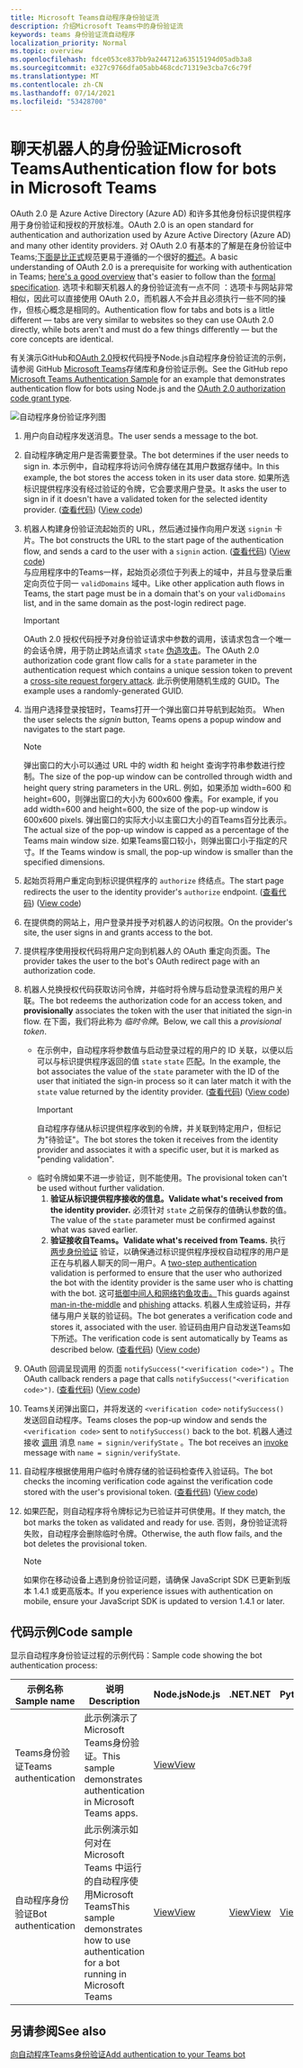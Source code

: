 ```yaml
---
title: Microsoft Teams自动程序身份验证流
description: 介绍Microsoft Teams中的身份验证流
keywords: teams 身份验证流自动程序
localization_priority: Normal
ms.topic: overview
ms.openlocfilehash: fdce053ce837bb9a244712a63515194d05adb3a8
ms.sourcegitcommit: e327c9766dfa05abb468cdc71319e3cba7c6c79f
ms.translationtype: MT
ms.contentlocale: zh-CN
ms.lasthandoff: 07/14/2021
ms.locfileid: "53428700"
---
```

# <a name="authentication-flow-for-bots-in-microsoft-teams"></a><span data-ttu-id="a2384-104">聊天机器人的身份验证Microsoft Teams</span><span class="sxs-lookup"><span data-stu-id="a2384-104">Authentication flow for bots in Microsoft Teams</span></span>

<span data-ttu-id="a2384-105">OAuth 2.0 是 Azure Active Directory (Azure AD) 和许多其他身份标识提供程序用于身份验证和授权的开放标准。</span><span class="sxs-lookup"><span data-stu-id="a2384-105">OAuth 2.0 is an open standard for authentication and authorization used by Azure Active Directory (Azure AD) and many other identity providers.</span></span> <span data-ttu-id="a2384-106">对 OAuth 2.0 有基本的了解是在身份验证中Teams;[下面是比正式](https://aaronparecki.com/oauth-2-simplified/)规范更易于遵循的一个很好的[概述](https://oauth.net/2/)。</span><span class="sxs-lookup"><span data-stu-id="a2384-106">A basic understanding of OAuth 2.0 is a prerequisite for working with authentication in Teams; [here's a good overview](https://aaronparecki.com/oauth-2-simplified/) that's easier to follow than the [formal specification](https://oauth.net/2/).</span></span> <span data-ttu-id="a2384-107">选项卡和聊天机器人的身份验证流有一点不同 ：选项卡与网站非常相似，因此可以直接使用 OAuth 2.0，而机器人不会并且必须执行一些不同的操作，但核心概念是相同的。</span><span class="sxs-lookup"><span data-stu-id="a2384-107">Authentication flow for tabs and bots is a little different — tabs are very similar to websites so they can use OAuth 2.0 directly, while bots aren't and must do a few things differently — but the core concepts are identical.</span></span>

<span data-ttu-id="a2384-108">有关演示GitHub和[OAuth 2.0](https://oauth.net/2/grant-types/authorization-code/)授权代码授予Node.js自动程序身份验证流的示例，请参阅 GitHub [Microsoft Teams](https://github.com/OfficeDev/Microsoft-Teams-Samples/tree/main/samples/app-auth/nodejs)存储库和身份验证示例。</span><span class="sxs-lookup"><span data-stu-id="a2384-108">See the GitHub repo [Microsoft Teams Authentication Sample](https://github.com/OfficeDev/Microsoft-Teams-Samples/tree/main/samples/app-auth/nodejs) for an example that demonstrates authentication flow for bots using Node.js and the [OAuth 2.0 authorization code grant type](https://oauth.net/2/grant-types/authorization-code/).</span></span>

![自动程序身份验证序列图](../../../assets/images/authentication/bot_auth_sequence_diagram.png)

1. <span data-ttu-id="a2384-110">用户向自动程序发送消息。</span><span class="sxs-lookup"><span data-stu-id="a2384-110">The user sends a message to the bot.</span></span>
2. <span data-ttu-id="a2384-111">自动程序确定用户是否需要登录。</span><span class="sxs-lookup"><span data-stu-id="a2384-111">The bot determines if the user needs to sign in.</span></span>
   <span data-ttu-id="a2384-112">本示例中，自动程序将访问令牌存储在其用户数据存储中。</span><span class="sxs-lookup"><span data-stu-id="a2384-112">In this example, the bot stores the access token in its user data store.</span></span> <span data-ttu-id="a2384-113">如果所选标识提供程序没有经过验证的令牌，它会要求用户登录。</span><span class="sxs-lookup"><span data-stu-id="a2384-113">It asks the user to sign in if it doesn't have a validated token for the selected identity provider.</span></span> <span data-ttu-id="a2384-114"> ([查看代码](https://github.com/OfficeDev/microsoft-teams-sample-auth-node/blob/469952a26d618dbf884a3be53c7d921cc580b1e2/src/utils/AuthenticationUtils.ts#L58-L76)) </span><span class="sxs-lookup"><span data-stu-id="a2384-114">([View code](https://github.com/OfficeDev/microsoft-teams-sample-auth-node/blob/469952a26d618dbf884a3be53c7d921cc580b1e2/src/utils/AuthenticationUtils.ts#L58-L76))</span></span>
3. <span data-ttu-id="a2384-115">机器人构建身份验证流起始页的 URL，然后通过操作向用户发送 `signin` 卡片。</span><span class="sxs-lookup"><span data-stu-id="a2384-115">The bot constructs the URL to the start page of the authentication flow, and sends a card to the user with a `signin` action.</span></span> <span data-ttu-id="a2384-116"> ([查看代码](https://github.com/OfficeDev/microsoft-teams-sample-auth-node/blob/469952a26d618dbf884a3be53c7d921cc580b1e2/src/dialogs/BaseIdentityDialog.ts#L160-L190)) </span><span class="sxs-lookup"><span data-stu-id="a2384-116">([View code](https://github.com/OfficeDev/microsoft-teams-sample-auth-node/blob/469952a26d618dbf884a3be53c7d921cc580b1e2/src/dialogs/BaseIdentityDialog.ts#L160-L190))</span></span></br>
    <span data-ttu-id="a2384-117">与应用程序中的Teams一样，起始页必须位于列表上的域中，并且与登录后重定向页位于同一 `validDomains` 域中。</span><span class="sxs-lookup"><span data-stu-id="a2384-117">Like other application auth flows in Teams, the start page must be in a domain that's on your `validDomains` list, and in the same domain as the post-login redirect page.</span></span>
    > [!IMPORTANT] 
    > <span data-ttu-id="a2384-118">OAuth 2.0 授权代码授予对身份验证请求中参数的调用，该请求包含一个唯一的会话令牌，用于防止跨站点请求 `state` [伪造攻击](https://en.wikipedia.org/wiki/Cross-site_request_forgery)。</span><span class="sxs-lookup"><span data-stu-id="a2384-118">The OAuth 2.0 authorization code grant flow calls for a `state` parameter in the authentication request which contains a unique session token to prevent a [cross-site request forgery attack](https://en.wikipedia.org/wiki/Cross-site_request_forgery).</span></span> <span data-ttu-id="a2384-119">此示例使用随机生成的 GUID。</span><span class="sxs-lookup"><span data-stu-id="a2384-119">The example uses a randomly-generated GUID.</span></span>
4. <span data-ttu-id="a2384-120">当用户选择登录按钮时，Teams打开一个弹出窗口并导航到起始页。 </span><span class="sxs-lookup"><span data-stu-id="a2384-120">When the user selects the *signin* button, Teams opens a popup window and navigates to the start page.</span></span>
   > [!NOTE]
   > <span data-ttu-id="a2384-121">弹出窗口的大小可以通过 URL 中的 width 和 height 查询字符串参数进行控制。</span><span class="sxs-lookup"><span data-stu-id="a2384-121">The size of the pop-up window can be controlled through width and height query string parameters in the URL.</span></span> <span data-ttu-id="a2384-122">例如，如果添加 width=600 和 height=600，则弹出窗口的大小为 600x600 像素。</span><span class="sxs-lookup"><span data-stu-id="a2384-122">For example, if you add width=600 and height=600, the size of the pop-up window is 600x600 pixels.</span></span> <span data-ttu-id="a2384-123">弹出窗口的实际大小以主窗口大小的百Teams百分比表示。</span><span class="sxs-lookup"><span data-stu-id="a2384-123">The actual size of the pop-up window is capped as a percentage of the Teams main window size.</span></span> <span data-ttu-id="a2384-124">如果Teams窗口较小，则弹出窗口小于指定的尺寸。</span><span class="sxs-lookup"><span data-stu-id="a2384-124">If the Teams window is small, the pop-up window is smaller than the specified dimensions.</span></span>

5. <span data-ttu-id="a2384-125">起始页将用户重定向到标识提供程序的 `authorize` 终结点。</span><span class="sxs-lookup"><span data-stu-id="a2384-125">The start page redirects the user to the identity provider's `authorize` endpoint.</span></span> <span data-ttu-id="a2384-126"> ([查看代码](https://github.com/OfficeDev/microsoft-teams-sample-auth-node/blob/469952a26d618dbf884a3be53c7d921cc580b1e2/public/html/auth-start.html#L51-L56)) </span><span class="sxs-lookup"><span data-stu-id="a2384-126">([View code](https://github.com/OfficeDev/microsoft-teams-sample-auth-node/blob/469952a26d618dbf884a3be53c7d921cc580b1e2/public/html/auth-start.html#L51-L56))</span></span>
6. <span data-ttu-id="a2384-127">在提供商的网站上，用户登录并授予对机器人的访问权限。</span><span class="sxs-lookup"><span data-stu-id="a2384-127">On the provider's site, the user signs in and grants access to the bot.</span></span>
7. <span data-ttu-id="a2384-128">提供程序使用授权代码将用户定向到机器人的 OAuth 重定向页面。</span><span class="sxs-lookup"><span data-stu-id="a2384-128">The provider takes the user to the bot's OAuth redirect page with an authorization code.</span></span>
8. <span data-ttu-id="a2384-129">机器人兑换授权代码获取访问令牌，并临时将令牌与启动登录流程的用户关联。</span><span class="sxs-lookup"><span data-stu-id="a2384-129">The bot redeems the authorization code for an access token, and **provisionally** associates the token with the user that initiated the sign-in flow.</span></span> <span data-ttu-id="a2384-130">在下面，我们将此称为 *临时令牌*。</span><span class="sxs-lookup"><span data-stu-id="a2384-130">Below, we call this a *provisional token*.</span></span>
    * <span data-ttu-id="a2384-131">在示例中，自动程序将参数值与启动登录过程的用户的 ID 关联，以便以后可以与标识提供程序返回的值 `state` `state` 匹配。</span><span class="sxs-lookup"><span data-stu-id="a2384-131">In the example, the bot associates the value of the `state` parameter with the ID of the user that initiated the sign-in process so it can later match it with the `state` value returned by the identity provider.</span></span> <span data-ttu-id="a2384-132"> ([查看代码](https://github.com/OfficeDev/microsoft-teams-sample-auth-node/blob/469952a26d618dbf884a3be53c7d921cc580b1e2/src/AuthBot.ts#L70-L99)) </span><span class="sxs-lookup"><span data-stu-id="a2384-132">([View code](https://github.com/OfficeDev/microsoft-teams-sample-auth-node/blob/469952a26d618dbf884a3be53c7d921cc580b1e2/src/AuthBot.ts#L70-L99))</span></span>
      > [!IMPORTANT] 
      > <span data-ttu-id="a2384-133">自动程序存储从标识提供程序收到的令牌，并关联到特定用户，但标记为"待验证"。</span><span class="sxs-lookup"><span data-stu-id="a2384-133">The bot stores the token it receives from the identity provider and associates it with a specific user, but it is marked as "pending validation".</span></span> 
    * <span data-ttu-id="a2384-134">临时令牌如果不进一步验证，则不能使用。</span><span class="sxs-lookup"><span data-stu-id="a2384-134">The provisional token can't be used without further validation.</span></span>
      1. <span data-ttu-id="a2384-135">**验证从标识提供程序接收的信息。**</span><span class="sxs-lookup"><span data-stu-id="a2384-135">**Validate what's received from the identity provider.**</span></span> <span data-ttu-id="a2384-136">必须针对 `state` 之前保存的值确认参数的值。</span><span class="sxs-lookup"><span data-stu-id="a2384-136">The value of the `state` parameter must be confirmed against what was saved earlier.</span></span> 
      1. <span data-ttu-id="a2384-137">**验证接收自Teams。**</span><span class="sxs-lookup"><span data-stu-id="a2384-137">**Validate what's received from Teams.**</span></span> <span data-ttu-id="a2384-138">执行 [两步身份验证](https://en.wikipedia.org/wiki/Man-in-the-middle_attack) 验证，以确保通过标识提供程序授权自动程序的用户是正在与机器人聊天的同一用户。</span><span class="sxs-lookup"><span data-stu-id="a2384-138">A [two-step authentication](https://en.wikipedia.org/wiki/Man-in-the-middle_attack) validation is performed to ensure that the user who authorized the bot with the identity provider is the same user who is chatting with the bot.</span></span> <span data-ttu-id="a2384-139">这可[抵御中间人和网络钓鱼](https://en.wikipedia.org/wiki/Man-in-the-middle_attack)[攻击。](https://en.wikipedia.org/wiki/Phishing)</span><span class="sxs-lookup"><span data-stu-id="a2384-139">This guards against [man-in-the-middle](https://en.wikipedia.org/wiki/Man-in-the-middle_attack) and [phishing](https://en.wikipedia.org/wiki/Phishing) attacks.</span></span> <span data-ttu-id="a2384-140">机器人生成验证码，并存储与用户关联的验证码。</span><span class="sxs-lookup"><span data-stu-id="a2384-140">The bot generates a verification code and stores it, associated with the user.</span></span> <span data-ttu-id="a2384-141">验证码由用户自动发送Teams如下所述。</span><span class="sxs-lookup"><span data-stu-id="a2384-141">The verification code is sent automatically by Teams as described below.</span></span> <span data-ttu-id="a2384-142"> ([查看代码](https://github.com/OfficeDev/microsoft-teams-sample-auth-node/blob/469952a26d618dbf884a3be53c7d921cc580b1e2/src/AuthBot.ts#L100-L113)) </span><span class="sxs-lookup"><span data-stu-id="a2384-142">([View code](https://github.com/OfficeDev/microsoft-teams-sample-auth-node/blob/469952a26d618dbf884a3be53c7d921cc580b1e2/src/AuthBot.ts#L100-L113))</span></span>
9. <span data-ttu-id="a2384-143">OAuth 回调呈现调用 的页面 `notifySuccess("<verification code>")` 。</span><span class="sxs-lookup"><span data-stu-id="a2384-143">The OAuth callback renders a page that calls `notifySuccess("<verification code>")`.</span></span> <span data-ttu-id="a2384-144"> ([查看代码](https://github.com/OfficeDev/microsoft-teams-sample-auth-node/blob/master/src/views/oauth-callback-success.hbs)) </span><span class="sxs-lookup"><span data-stu-id="a2384-144">([View code](https://github.com/OfficeDev/microsoft-teams-sample-auth-node/blob/master/src/views/oauth-callback-success.hbs))</span></span>
10. <span data-ttu-id="a2384-145">Teams关闭弹出窗口，并将发送的 `<verification code>` `notifySuccess()` 发送回自动程序。</span><span class="sxs-lookup"><span data-stu-id="a2384-145">Teams closes the pop-up window and sends the `<verification code>` sent to `notifySuccess()` back to the bot.</span></span> <span data-ttu-id="a2384-146">机器人通过 接收 [调用](/bot-framework/dotnet/bot-builder-dotnet-activities#invoke) 消息 `name = signin/verifyState` 。</span><span class="sxs-lookup"><span data-stu-id="a2384-146">The bot receives an [invoke](/bot-framework/dotnet/bot-builder-dotnet-activities#invoke) message with `name = signin/verifyState`.</span></span>
11. <span data-ttu-id="a2384-147">自动程序根据使用用户临时令牌存储的验证码检查传入验证码。</span><span class="sxs-lookup"><span data-stu-id="a2384-147">The bot checks the incoming verification code against the verification code stored with the user's provisional token.</span></span> <span data-ttu-id="a2384-148"> ([查看代码](https://github.com/OfficeDev/microsoft-teams-sample-auth-node/blob/469952a26d618dbf884a3be53c7d921cc580b1e2/src/dialogs/BaseIdentityDialog.ts#L127-L140)) </span><span class="sxs-lookup"><span data-stu-id="a2384-148">([View code](https://github.com/OfficeDev/microsoft-teams-sample-auth-node/blob/469952a26d618dbf884a3be53c7d921cc580b1e2/src/dialogs/BaseIdentityDialog.ts#L127-L140))</span></span>
12. <span data-ttu-id="a2384-149">如果匹配，则自动程序将令牌标记为已验证并可供使用。</span><span class="sxs-lookup"><span data-stu-id="a2384-149">If they match, the bot marks the token as validated and ready for use.</span></span> <span data-ttu-id="a2384-150">否则，身份验证流将失败，自动程序会删除临时令牌。</span><span class="sxs-lookup"><span data-stu-id="a2384-150">Otherwise, the auth flow fails, and the bot deletes the provisional token.</span></span>

    > [!NOTE]
    > <span data-ttu-id="a2384-151">如果你在移动设备上遇到身份验证问题，请确保 JavaScript SDK 已更新到版本 1.4.1 或更高版本。</span><span class="sxs-lookup"><span data-stu-id="a2384-151">If you experience issues with authentication on mobile, ensure your JavaScript SDK is updated to version 1.4.1 or later.</span></span>

## <a name="code-sample"></a><span data-ttu-id="a2384-152">代码示例</span><span class="sxs-lookup"><span data-stu-id="a2384-152">Code sample</span></span>

<span data-ttu-id="a2384-153">显示自动程序身份验证过程的示例代码：</span><span class="sxs-lookup"><span data-stu-id="a2384-153">Sample code showing the bot authentication process:</span></span>

| <span data-ttu-id="a2384-154">**示例名称**</span><span class="sxs-lookup"><span data-stu-id="a2384-154">**Sample name**</span></span> | <span data-ttu-id="a2384-155">**说明**</span><span class="sxs-lookup"><span data-stu-id="a2384-155">**Description**</span></span> | <span data-ttu-id="a2384-156">**Node.js**</span><span class="sxs-lookup"><span data-stu-id="a2384-156">**Node.js**</span></span> | <span data-ttu-id="a2384-157">**.NET**</span><span class="sxs-lookup"><span data-stu-id="a2384-157">**.NET**</span></span> | <span data-ttu-id="a2384-158">**Python**</span><span class="sxs-lookup"><span data-stu-id="a2384-158">**Python**</span></span> |
|-----------------|----------------|--------------|----------|-----------|
| <span data-ttu-id="a2384-159">Teams身份验证</span><span class="sxs-lookup"><span data-stu-id="a2384-159">Teams authentication</span></span> | <span data-ttu-id="a2384-160">此示例演示了Microsoft Teams身份验证。</span><span class="sxs-lookup"><span data-stu-id="a2384-160">This sample demonstrates authentication in Microsoft Teams apps.</span></span> | [<span data-ttu-id="a2384-161">View</span><span class="sxs-lookup"><span data-stu-id="a2384-161">View</span></span>](https://github.com/OfficeDev/microsoft-teams-sample-auth-node) | | |
| <span data-ttu-id="a2384-162">自动程序身份验证</span><span class="sxs-lookup"><span data-stu-id="a2384-162">Bot authentication</span></span> | <span data-ttu-id="a2384-163">此示例演示如何对在 Microsoft Teams 中运行的自动程序使用Microsoft Teams</span><span class="sxs-lookup"><span data-stu-id="a2384-163">This sample demonstrates how to use authentication for a bot running in Microsoft Teams</span></span> | [<span data-ttu-id="a2384-164">View</span><span class="sxs-lookup"><span data-stu-id="a2384-164">View</span></span>](https://github.com/microsoft/BotBuilder-Samples/tree/main/samples/javascript_nodejs/46.teams-auth) | [<span data-ttu-id="a2384-165">View</span><span class="sxs-lookup"><span data-stu-id="a2384-165">View</span></span>](https://github.com/microsoft/BotBuilder-Samples/tree/main/samples/csharp_dotnetcore/46.teams-auth) | [<span data-ttu-id="a2384-166">View</span><span class="sxs-lookup"><span data-stu-id="a2384-166">View</span></span>](https://github.com/microsoft/BotBuilder-Samples/tree/main/samples/python/46.teams-auth)

## <a name="see-also"></a><span data-ttu-id="a2384-167">另请参阅</span><span class="sxs-lookup"><span data-stu-id="a2384-167">See also</span></span>

[<span data-ttu-id="a2384-168">向自动程序Teams身份验证</span><span class="sxs-lookup"><span data-stu-id="a2384-168">Add authentication to your Teams bot</span></span>](add-authentication.md)
